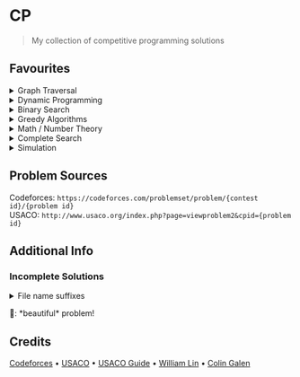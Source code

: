 # CP

> My collection of competitive programming solutions

## Favourites

<details><summary>Graph Traversal</summary>

- [Cooperative Game](https://github.com/mathletedev/cp/blob/main/Codeforces/1137D.cpp) 🐬
- [Field Day](https://github.com/mathletedev/cp/blob/main/USACO/1327.cpp) 🐬
- [Wormhole Sort](https://github.com/mathletedev/cp/blob/main/USACO/992.cpp)
- [Redistributing Gifts](https://github.com/mathletedev/cp/blob/main/USACO/1206.cpp)
- [Strong Vertices](https://github.com/mathletedev/cp/blob/main/Codeforces/1857D_m.cpp)
- [The Great Revegetation](https://github.com/mathletedev/cp/blob/main/USACO/920.cpp)
- [Fence Planning](https://github.com/mathletedev/cp/blob/main/USACO/944.cpp)
- [Why Did the Cow Cross the Road III](https://github.com/mathletedev/cp/blob/main/USACO/716.cpp)

</details>

<details><summary>Dynamic Programming</summary>

- [Time is Mooney](https://github.com/mathletedev/cp/blob/main/USACO/993.cpp)
- [Cow Tipping](https://github.com/mathletedev/cp/blob/main/USACO/689.cpp)

</details>

<details><summary>Binary Search</summary>

- [Convention](https://github.com/mathletedev/cp/blob/main/USACO/858.cpp)
- [Social Distancing](https://github.com/mathletedev/cp/blob/main/USACO/1038.cpp)

</details>

<details><summary>Greedy Algorithms</summary>

- [Divide and Conquer](https://github.com/mathletedev/cp/blob/main/Codeforces/1762A.cpp)

</details>

<details><summary>Math / Number Theory</summary>

- [Circular Barn](https://github.com/mathletedev/cp/blob/main/USACO/1255.cpp) 🐬
- [Koxia and Permutation](https://github.com/mathletedev/cp/blob/main/Codeforces/1770B.cpp)
- [Minimum LCM](https://github.com/mathletedev/cp/blob/main/Codeforces/1765M.cpp)

</details>

<details><summary>Complete Search</summary>

- [X-Sum](https://github.com/mathletedev/cp/blob/main/Codeforces/1676D.cpp)

</details>

<details><summary>Simulation</summary>

- [Going to the Cinema](https://github.com/mathletedev/cp/blob/main/Codeforces/1781B.cpp)
- [Easy Assembly](https://github.com/mathletedev/cp/blob/main/Codeforces/1773E_e.cpp)

</details>

## Problem Sources

Codeforces: `https://codeforces.com/problemset/problem/{contest id}/{problem id}`\
USACO: `http://www.usaco.org/index.php?page=viewproblem2&cpid={problem id}`

## Additional Info

### Incomplete Solutions

<details>
<summary>File name suffixes</summary>

- `_t` TLE
- `_m` MLE
- `_i` incorrect
- `_u` unfinished

</details>

🐬: \*beautiful\* problem!

## Credits

[Codeforces](https://codeforces.com) • [USACO](http://usaco.org) • [USACO Guide](https://usaco.guide) • [William Lin](https://www.youtube.com/@tmwilliamlin168) • [Colin Galen](https://www.youtube.com/@ColinGalen)
